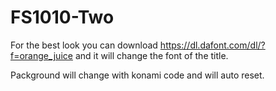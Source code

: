 # FS1010-Two

For the best look you can download https://dl.dafont.com/dl/?f=orange_juice and it will change the font of the title.

Packground will change with konami code and will auto reset. 